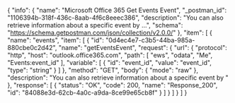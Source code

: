 {
  "info": {
    "name": "Microsoft Office 365 Get Events Event",
    "_postman_id": "1106394b-318f-436c-8aab-4f6c8eeec386",
    "description": "You can also retrieve information about a specific event by ...",
    "schema": "https://schema.getpostman.com/json/collection/v2.0.0/"
  },
  "item": [
    {
      "name": "events",
      "item": [
        {
          "id": "0d4ec4e7-c3b5-44ba-985a-880cbe0c2d42",
          "name": "getEventsEvent",
          "request": {
            "url": {
              "protocol": "http",
              "host": "outlook.office365.com",
              "path": [
                "ews",
                "odata",
                "Me",
                "Events:event_id"
              ],
              "variable": [
                {
                  "id": "event_id",
                  "value": "event_id",
                  "type": "string"
                }
              ]
            },
            "method": "GET",
            "body": {
              "mode": "raw"
            },
            "description": "You can also retrieve information about a specific event by "
          },
          "response": [
            {
              "status": "OK",
              "code": 200,
              "name": "Response_200",
              "id": "84088e3d-62cb-4a0c-a9da-8ce99e65cb8f"
            }
          ]
        }
      ]
    }
  ]
}